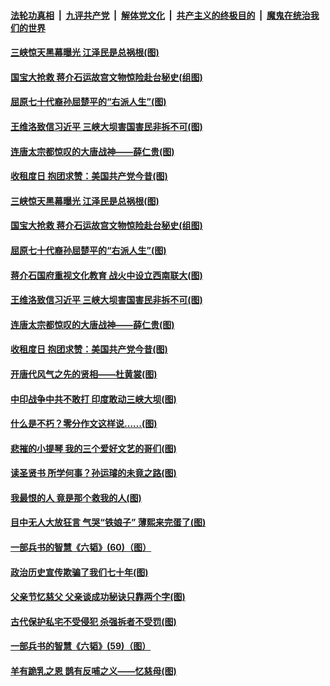 

####  [法轮功真相](../../../../basic/blob/master/README.md?t=06261602) &nbsp;|&nbsp; [九评共产党](../../../../9ping.md/blob/master/README.md?t=06261602) &nbsp;|&nbsp; [解体党文化](../../../../jtdwh.md/blob/master/README.md?t=06261602)  &nbsp;|&nbsp; [共产主义的终极目的](../../../../gczydzjmd.md/blob/master/README.md?t=06261602) &nbsp;|&nbsp; [魔鬼在统治我们的世界](../../../../mgztzwmdsj.md/blob/master/README.md?t=06261602) 

#### [三峡惊天黑幕曝光 江泽民是总祸根(图)](../pages/p6/937513.md?t=06261602) 

#### [国宝大抢救 蒋介石运故宫文物惊险赴台秘史(组图)](../pages/p6/934957.md?t=06261602) 

#### [屈原七十代裔孙屈楚平的“右派人生”(图)](../pages/p6/936524.md?t=06261602) 

#### [王维洛致信习近平 三峡大坝害国害民非拆不可(图)](../pages/p6/937509.md?t=06261602) 

#### [连唐太宗都惊叹的大唐战神——薛仁贵(图)](../pages/p6/936527.md?t=06261602) 

#### [收租度日 抱团求赞：美国共产党今昔(图)](../pages/p6/937312.md?t=06261602) 

#### [三峡惊天黑幕曝光 江泽民是总祸根(图)](../pages/p6/937513.md?t=06261602) 

#### [国宝大抢救 蒋介石运故宫文物惊险赴台秘史(组图)](../pages/p6/934957.md?t=06261602) 

#### [屈原七十代裔孙屈楚平的“右派人生”(图)](../pages/p6/936524.md?t=06261602) 

#### [蒋介石国府重视文化教育 战火中设立西南联大(图)](../pages/p6/937070.md?t=06261602) 

#### [王维洛致信习近平 三峡大坝害国害民非拆不可(图)](../pages/p6/937509.md?t=06261602) 

#### [连唐太宗都惊叹的大唐战神——薛仁贵(图)](../pages/p6/936527.md?t=06261602) 

#### [收租度日 抱团求赞：美国共产党今昔(图)](../pages/p6/937312.md?t=06261602) 

#### [开唐代风气之先的贤相——杜黄裳(图)](../pages/p6/932911.md?t=06261602) 

#### [中印战争中共不敢打 印度敢动三峡大坝(图)](../pages/p6/937491.md?t=06261602) 

#### [什么是不朽？零分作文这样说……(图)](../pages/p6/937290.md?t=06261602) 

#### [悲摧的小提琴 我的三个爱好文艺的哥们(图)](../pages/p6/937171.md?t=06261602) 

#### [读圣贤书 所学何事？孙运璿的未竟之路(图)](../pages/p6/934952.md?t=06261602) 

#### [我最恨的人 竟是那个救我的人(图)](../pages/p6/937293.md?t=06261602) 

#### [目中无人大放狂言 气哭“铁娘子” 薄熙来完蛋了(图)](../pages/p6/936525.md?t=06261602) 

#### [一部兵书的智慧《六韬》(60)（图）](../pages/p6/931159.md?t=06261602) 

#### [政治历史宣传欺骗了我们七十年(图)](../pages/p6/937285.md?t=06261602) 

#### [父亲节忆慈父 父亲谈成功秘诀只靠两个字(图)](../pages/p6/934146.md?t=06261602) 

#### [古代保护私宅不受侵犯 杀强拆者不受罚(图)](../pages/p6/936439.md?t=06261602) 

#### [一部兵书的智慧《六韬》(59)（图）](../pages/p6/931156.md?t=06261602) 

#### [羊有跪乳之恩 鹊有反哺之义——忆慈母(图)](../pages/p6/934144.md?t=06261602) 

